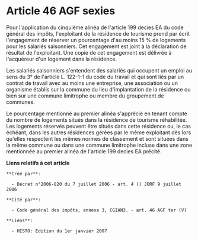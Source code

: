 # Article 46 AGF sexies

Pour l'application du cinquième alinéa de l'article 199 decies EA du code général des impôts, l'exploitant de la résidence de
tourisme prend par écrit l'engagement de réserver un pourcentage d'au moins 15 % de logements pour les salariés saisonniers.
Cet engagement est joint à la déclaration de résultat de l'exploitant. Une copie de cet engagement est délivrée à l'acquéreur
d'un logement dans la résidence.

Les salariés saisonniers s'entendent des salariés qui occupent un emploi au sens du 3° de l'article L. 122-1-1 du code du
travail et qui sont liés par un contrat de travail avec au moins une entreprise, une association ou un organisme établis sur
la commune du lieu d'implantation de la résidence ou bien sur une commune limitrophe ou membre du groupement de communes.

Le pourcentage mentionné au premier alinéa s'apprécie en tenant compte du nombre de logements situés dans la résidence de
tourisme réhabilitée. Les logements réservés peuvent être situés dans cette résidence ou, le cas échéant, dans les autres
résidences gérées par le même exploitant dès lors qu'elles respectent les mêmes normes de classement et sont situées dans la
même commune ou dans une commune limitrophe incluse dans une zone mentionnée au premier alinéa de l'article 199 decies EA
précité.

**Liens relatifs à cet article**

	**Créé par**:

	  - Décret n°2006-820 du 7 juillet 2006 - art. 4 () JORF 9 juillet 2006

	**Cité par**:

	  - Code général des impôts, annexe 3, CGIAN3. - art. 46 AGF ter (V)

	**Liens**:

	  - HISTO: Edition du 1er janvier 2007
